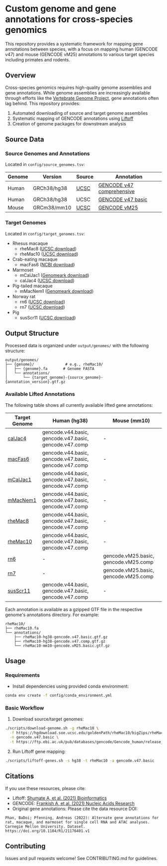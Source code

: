 # Custom genome and gene annotations for cross-species genomics

This repository provides a systematic framework for mapping gene annotations between species, with a focus on mapping human (GENCODE v47) and mouse (GENCODE vM25) annotations to various target species including primates and rodents.

## Overview

Cross-species genomics requires high-quality genome assemblies and gene annotations. While genome assemblies are increasingly available through efforts like the [Vertebrate Genome Project](https://vertebrategenomesproject.org), gene annotations often lag behind. This repository provides:

1. Automated downloading of source and target genome assemblies
2. Systematic mapping of GENCODE annotations using [Liftoff](https://github.com/agshumate/Liftoff)
3. Creation of genome packages for downstream analysis

## Source Data

### Source Genomes and Annotations
Located in `config/source_genomes.tsv`:

| Genome | Version | Source | Annotation |
|--------|---------|--------|------------|
| Human | GRCh38/hg38 | [UCSC](https://hgdownload.soe.ucsc.edu/goldenPath/hg38/bigZips/hg38.fa.gz) | [GENCODE v47 comprehensive](https://ftp.ebi.ac.uk/pub/databases/gencode/Gencode_human/release_47/gencode.v47.annotation.gtf.gz) |
| Human | GRCh38/hg38 | UCSC | [GENCODE v47 basic](https://ftp.ebi.ac.uk/pub/databases/gencode/Gencode_human/release_47/gencode.v47.basic.annotation.gtf.gz) |
| Mouse | GRCm38/mm10 | [UCSC](https://hgdownload.soe.ucsc.edu/goldenPath/mm10/bigZips/mm10.fa.gz) | [GENCODE vM25](https://ftp.ebi.ac.uk/pub/databases/gencode/Gencode_mouse/release_M25/gencode.vM25.annotation.gtf.gz) |

### Target Genomes  
Located in `config/target_genomes.tsv`:

- Rhesus macaque
  - rheMac8 ([UCSC download](https://hgdownload.soe.ucsc.edu/goldenPath/rheMac8/bigZips/rheMac8.fa.gz))
  - rheMac10 ([UCSC download](https://hgdownload.soe.ucsc.edu/goldenPath/rheMac10/bigZips/rheMac10.fa.gz))
- Crab-eating macaque
  - macFas6 ([NCBI download](https://ftp.ncbi.nlm.nih.gov/genomes/all/GCA/011/100/615/GCA_011100615.1_Macaca_fascicularis_6.0/GCA_011100615.1_Macaca_fascicularis_6.0_genomic.fna.gz))
- Marmoset
  - mCalJac1 ([Genomeark download](https://s3.amazonaws.com/genomeark/species/Callithrix_jacchus/mCalJac1/assembly_curated/mCalJac1.mat.cur.20200212.fasta.gz))
  - calJac4 ([UCSC download](https://hgdownload.soe.ucsc.edu/goldenPath/calJac4/bigZips/calJac4.fa.gz))
- Pig-tailed macaque
  - mMacNem1 ([Genomeark download](https://s3.amazonaws.com/genomeark/species/Macaca_nemestrina/mMacNem1/assembly_curated/mMacNem1.hap1.cur.20240610.fasta.gz))
- Norway rat
  - rn6 ([UCSC download](https://hgdownload.soe.ucsc.edu/goldenPath/rn6/bigZips/rn6.fa.gz))
  - rn7 ([UCSC download](https://hgdownload.soe.ucsc.edu/goldenPath/rn7/bigZips/rn7.fa.gz))
- Pig
  - susScr11 ([UCSC download](https://hgdownload.soe.ucsc.edu/goldenPath/susScr11/bigZips/susScr11.fa.gz))

## Output Structure

Processed data is organized under `output/genomes/` with the following structure:

```
output/genomes/
├── {genome}/              # e.g., rheMac10/
│   ├── {genome}.fa       # Genome FASTA
│   └── annotations/      
│       └── {target_genome}-{source_genome}-{annotation_version}.gtf.gz
```

### Available Lifted Annotations

The following table shows all currently available lifted gene annotations:

| Target Genome | Human (hg38) | Mouse (mm10) |
|--------------|--------------|--------------|
| [calJac4](output/genomes/calJac4/annotations) | gencode.v44.basic, gencode.v47.basic, gencode.v47.comp | - |
| [macFas6](output/genomes/macFas6/annotations) | gencode.v44.basic, gencode.v47.basic, gencode.v47.comp | - |
| [mCalJac1](output/genomes/mCalJac1/annotations) | gencode.v44.basic, gencode.v47.basic, gencode.v47.comp | - |
| [mMacNem1](output/genomes/mMacNem1/annotations) | gencode.v44.basic, gencode.v47.basic, gencode.v47.comp | - |
| [rheMac8](output/genomes/rheMac8/annotations) | gencode.v44.basic, gencode.v47.basic, gencode.v47.comp | - |
| [rheMac10](output/genomes/rheMac10/annotations) | gencode.v44.basic, gencode.v47.basic, gencode.v47.comp | - |
| [rn6](output/genomes/rn6/annotations) | - | gencode.vM25.basic, gencode.vM25.comp |
| [rn7](output/genomes/rn7/annotations) | - | gencode.vM25.basic, gencode.vM25.comp |
| [susScr11](output/genomes/susScr11/annotations) | gencode.v44.basic, gencode.v47.basic, gencode.v47.comp | - |

Each annotation is available as a gzipped GTF file in the respective genome's annotations directory. For example:
```
rheMac10/
├── rheMac10.fa
└── annotations/
    ├── rheMac10-hg38-gencode.v47.basic.gtf.gz
    ├── rheMac10-hg38-gencode.v47.comp.gtf.gz
    └── rheMac10-mm10-gencode.vM25.basic.gtf.gz
```

## Usage

### Requirements
- Install dependencies using provided conda environment:
```bash
conda env create -f config/conda_environment.yml
```

### Basic Workflow

1. Download source/target genomes:
```bash
./scripts/download-genome.sh -g rheMac10 \
  -f https://hgdownload.soe.ucsc.edu/goldenPath/rheMac10/bigZips/rheMac10.fa.gz \
  -n gencode.v47.basic \
  -t https://ftp.ebi.ac.uk/pub/databases/gencode/Gencode_human/release_47/gencode.v47.basic.annotation.gtf.gz
```

2. Run Liftoff gene mapping:
```bash
./scripts/liftoff-genes.sh -s hg38 -t rheMac10 -a gencode.v47.basic
```

## Citations

If you use these resources, please cite:

- Liftoff: [Shumate A, et al. (2021) Bioinformatics](https://academic.oup.com/bioinformatics/article/37/12/1639/6035128)
- GENCODE: [Frankish A, et al. (2021) Nucleic Acids Research](https://academic.oup.com/nar/article/49/D1/D916/6018430)
- Original gene annotations: Please cite the data resource DOI:
```
Phan, BaDoi; Pfenning, Andreas (2022): Alternate gene annotations for rat, macaque, and marmoset for single cell RNA and ATAC analyses.
Carnegie Mellon University. Dataset. https://doi.org/10.1184/R1/21176401.v1
```

## Contributing

Issues and pull requests welcome! See CONTRIBUTING.md for guidelines.